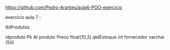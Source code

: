 https://github.com/Pedro-Arantes/aula6-POO-exercicio



exercicio aula 7 :


tblProdutos

idproduto Pk AI
produto
Preco float(10,2)
qtdEstoque int
fornecedor varchar (50)